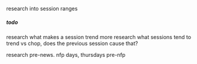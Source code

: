 research into session ranges

##### todo
research what makes a session trend more
research what sessions tend to trend vs chop, does the previous session cause that?

research pre-news. nfp days, thursdays pre-nfp
